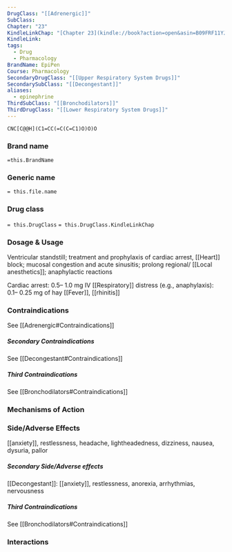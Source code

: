 ```yaml
---
DrugClass: "[[Adrenergic]]"
SubClass: 
Chapter: "23"
KindleLinkChap: "[Chapter 23](kindle://book?action=open&asin=B09FRF11YJ&location=12272)"
KindleLink: 
tags:
  - Drug
  - Pharmacology
BrandName: EpiPen
Course: Pharmacology
SecondaryDrugClass: "[[Upper Respiratory System Drugs]]"
SecondarySubClass: "[[Decongestant]]"
aliases:
  - epinephrine
ThirdSubClass: "[[Bronchodilators]]"
ThirdDrugClass: "[[Lower Respiratory System Drugs]]"
---
```

```smiles
CNC[C@@H](C1=CC(=C(C=C1)O)O)O
```

### Brand name
`=this.BrandName`
### Generic name
`= this.file.name`
### Drug class 
`= this.DrugClass`
	`= this.DrugClass.KindleLinkChap`
	

### Dosage & Usage
Ventricular standstill; treatment and prophylaxis of cardiac arrest, [[Heart]] block; mucosal congestion and acute sinusitis; prolong regional/ [[Local anesthetics]]; anaphylactic reactions 

Cardiac arrest: 0.5– 1.0 mg IV [[Respiratory]] distress (e.g., anaphylaxis): 
0.1– 0.25 mg of hay [[Fever]], [[rhinitis]]

### Contraindications
See [[Adrenergic#Contraindications]]

##### Secondary Contraindications
See [[Decongestant#Contraindications]]

##### Third Contraindications
See [[Bronchodilators#Contraindications]]

### Mechanisms of Action

### Side/Adverse Effects
[[anxiety]], restlessness, headache, lightheadedness, dizziness, nausea, dysuria, pallor

##### Secondary Side/Adverse effects
[[Decongestant]]: 
[[anxiety]], restlessness, anorexia, arrhythmias, nervousness

##### Third Contraindications
See [[Bronchodilators#Contraindications]]

### Interactions

